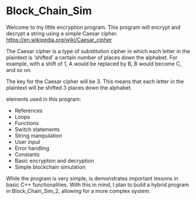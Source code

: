 # Block_Chain_Sim
 
Welcome to my little encryption program. This program will encrypt and decrypt a string using a simple Caesar cipher.
https://en.wikipedia.org/wiki/Caesar_cipher

The Caesar cipher is a type of substitution cipher in which each letter in the plaintext is 
'shifted' a certain number of places down the alphabet. For example, with a shift of 1,
A would be replaced by B, B would become C, and so on.

The key for the Caesar cipher will be 3. This means that each letter in the plaintext will be shifted 3 places down the alphabet.

elements used in this program:
- References
- Loops
- Functions
- Switch statements
- String manipulation
- User input
- Error handling
- Constants
- Basic encryption and decryption
- Simple blockchain simulation

While the program is very simple, is demonstrates important lessons in basic C++ functionalities.
With this in mind, I plan to build a hybrid program in Block_Chain_Sim_2, allowing for a more complex system.

